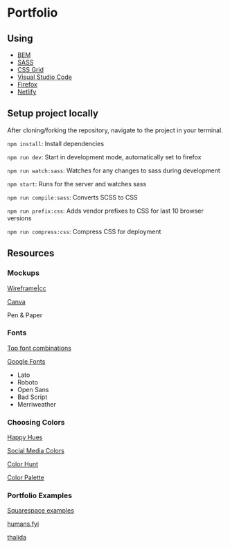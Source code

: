 # Portfolio

## Using

- [BEM](http://getbem.com/)
- [SASS](https://sass-lang.com/)
- [CSS Grid](https://css-tricks.com/snippets/css/complete-guide-grid/)
- [Visual Studio Code](https://code.visualstudio.com/)
- [Firefox](https://www.mozilla.org/en-US/firefox/new/)
- [Netlify](https://www.netlify.com/)

## Setup project locally

After cloning/forking the repository, navigate to the project in your terminal.

`npm install`: Install dependencies

`npm run dev`: Start in development mode, automatically set to firefox

`npm run watch:sass`: Watches for any changes to sass during development

`npm start`: Runs for the server and watches sass

`npm run compile:sass`: Converts SCSS to CSS

`npm run prefix:css`: Adds vendor prefixes to CSS for last 10 browser versions

`npm run compress:css`: Compress CSS for deployment

## Resources

### Mockups

[Wireframe|cc](https://wireframe.cc/)

[Canva](https://www.canva.com/)

Pen & Paper

### Fonts

[Top font combinations](https://blog.marvelapp.com/top-font-combinations/)

[Google Fonts](https://fonts.google.com/)

- Lato
- Roboto
- Open Sans
- Bad Script
- Merriweather

### Choosing Colors

[Happy Hues](https://www.happyhues.co/)

[Social Media Colors](https://www.lockedownseo.com/social-media-colors/)

[Color Hunt](https://colorhunt.co/)

[Color Palette](https://www.canva.com/colors/color-palettes/)

### Portfolio Examples

[Squarespace examples](https://www.squarespace.com/templates/personal-CV)

[humans.fyi](https://humans.fyi/)

[thalida](https://thalida.me/)
